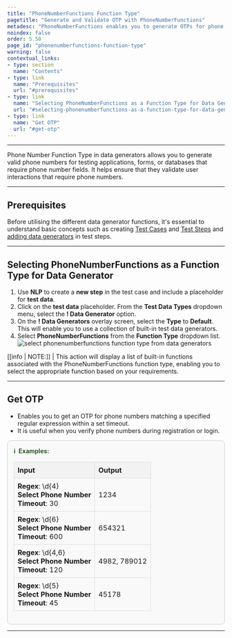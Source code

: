 ```yaml
---
title: "PhoneNumberFunctions Function Type"
pagetitle: "Generate and Validate OTP with PhoneNumberFunctions"
metadesc: "PhoneNumberFunctions enables you to generate OTPs for phone numbers and validate them during registration or login, ensuring secure and accurate verification."
noindex: false
order: 5.50
page_id: "phonenumberfunctions-function-type"
warning: false
contextual_links:
- type: section
  name: "Contents"
- type: link
  name: "Prerequisites"
  url: "#prerequisites"
- type: link
  name: "Selecting PhoneNumberFunctions as a Function Type for Data Generator"
  url: "#selecting-phonenumberfunctions-as-a-function-type-for-data-generator"
- type: link
  name: "Get OTP"
  url: "#get-otp"
---
```


---

Phone Number Function Type in data generators allows you to generate valid phone numbers for testing applications, forms, or databases that require phone number fields. It helps ensure that they validate user interactions that require phone numbers.

---

## **Prerequisites**

Before utilising the different data generator functions, it's essential to understand basic concepts such as creating [Test Cases](https://testsigma.com/docs/test-cases/manage/add-edit-delete/#create-test-case) and [Test Steps](https://testsigma.com/docs/test-cases/create-test-steps/overview/) and [adding data generators](https://testsigma.com/docs/test-data/types/data-generator/#add-data-generators-in-test-steps) in test steps.

---

## **Selecting PhoneNumberFunctions as a Function Type for Data Generator**

1. Use **NLP** to create a **new step** in the test case and include a placeholder for **test data**.
2. Click on the **test data** placeholder. From the **Test Data Types** dropdown menu, select the **! Data Generator** option.
3. On the **! Data Generators** overlay screen, select the **Type** to **Default**. This will enable you to use a collection of built-in test data generators.
4. Select **PhoneNumberFunctions** from the **Function Type** dropdown list. ![select phonenumberfunctions function type from data generators](https://s3.amazonaws.com/static-docs.testsigma.com/new_images/projects/applications/phonenumberfunctions_functiontype_dg.gif)

[[info | NOTE:]]
| This action will display a list of built-in functions associated with the PhoneNumberFunctions function type, enabling you to select the appropriate function based on your requirements.

---

## **Get OTP**

- Enables you to get an OTP for phone numbers matching a specified regular expression within a set timeout. 
- It is useful when you verify phone numbers during registration or login.

<style>
  .example-container {
    border: 1px solid #ccc;
    border-radius: 8px;
    padding: 1em;
    margin: 1em 0;
    background-color: #f9f9f9;
  }
  .example-title {
    color: #2d572c;
    font-weight: bold;
    display: flex;
    align-items: center;
    margin-bottom: 0.5em;
  }
  .example-title span {
    margin-right: 0.5em;
  }
  .example-table {
    width: 100%;
    border-collapse: collapse;
  }
  .example-table th, .example-table td {
    border: 1px solid #ddd;
    padding: 0.5em;
    text-align: left;
  }
  .example-table th {
    background-color: #f2f2f2;
  }
</style>

<div class="example-container">
  <div class="example-title">
    <span>ℹ️</span>Examples:
  </div>
  <table class="example-table">
    <thead>
      <tr>
        <th>Input</th>
        <th>Output</th>
      </tr>
    </thead>
    <tbody>
      <!-- Example 1 -->
      <tr>
        <td>
          <b>Regex</b>: \d{4}<br>
          <b>Select Phone Number</b><br>
          <b>Timeout</b>: 30
        </td>
        <td>1234</td>
      </tr>
      <!-- Example 2 -->
      <tr>
        <td>
          <b>Regex</b>: \d{6}<br>
          <b>Select Phone Number</b><br>
          <b>Timeout</b>: 600
        </td>
        <td>654321</td>
      </tr>
      <!-- Example 3 -->
      <tr>
        <td>
          <b>Regex</b>: \d{4,6}<br>
          <b>Select Phone Number</b><br>
          <b>Timeout</b>: 120
        </td>
        <td>4982, 789012</td>
      </tr>
      <!-- Example 4 -->
      <tr>
        <td>
          <b>Regex</b>: \d{5}<br>
          <b>Select Phone Number</b><br>
          <b>Timeout</b>: 45
        </td>
        <td>45178</td>
      </tr>
    </tbody>
  </table>
</div>

----
